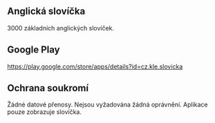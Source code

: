## Anglická slovíčka

3000 základních anglických slovíček.

## Google Play

https://play.google.com/store/apps/details?id=cz.kle.slovicka

## Ochrana soukromí

Žádné datové přenosy. Nejsou vyžadována žádná
oprávnění. Aplikace pouze zobrazuje slovíčka.
